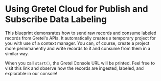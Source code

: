 # Using Gretel Cloud for Publish and Subscribe Data Labeling

This blueprint demonsrates how to send raw records and consume labeled records from Gretel's APIs.  It automatically
creates a temporary project for you with use of a context manager. You can, of course, create a project more permmanently
and write records to it and consume from them in a similar way.

When you call `start()`, the Gretel Console URL will be printed. Feel free to visit this link and observe how the
records are ingested, labeled, and explorable in our console!